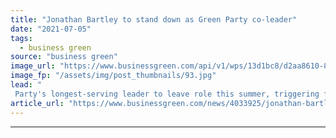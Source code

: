 ```yaml
---
title: "Jonathan Bartley to stand down as Green Party co-leader"
date: "2021-07-05"
tags: 
  - business green
source: "business green"
image_url: "https://www.businessgreen.com/api/v1/wps/13d1bc8/d2aa8610-872f-4907-829d-7bf57ae82b30/4/Jonathan-Congress-speech-185x114.jpg"
image_fp: "/assets/img/post_thumbnails/93.jpg"
lead: "
 Party's longest-serving leader to leave role this summer, triggering fresh leadership election which is expected to be held later this year ..."
article_url: "https://www.businessgreen.com/news/4033925/jonathan-bartley-stand-green-party-leader"
---
```


---
